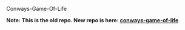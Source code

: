Conways-Game-Of-Life

**Note: This is the old repo. New repo is here: [conways-game-of-life](https://github.com/Eloy2/conways-game-of-life)**
